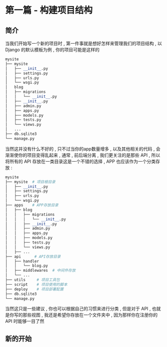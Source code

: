 # 第一篇 - 构建项目结构

## 简介

当我们开始写一个新的项目时 , 第一件事就是想好怎样来管理我们的项目结构 , 以 Django 的默认模板为例 , 你的项目可能是这样的

```python
mysite
├── mysite             
│   ├── __init__.py
│   ├── settings.py    
│   ├── urls.py        
│   └── wsgi.py   
│   blog
│   ├── migrations         
│   │   └── __init__.py     
│   ├── __init__.py        
│   ├── admin.py      
│   ├── apps.py        
│   ├── models.py       
│   ├── tests.py     
│   └── views.py  
│   ...
├── db.sqlite3         
└── manage.py          
```

当然这并没有什么不好的 , 只不过当你的app数量增多 , 以及其他相关的代码 , 会渐渐使你的项目变得乱起来 , 通常 , 前后端分离 , 我们更关注的是那些 API , 所以将所有的 API 存放在一类目录这是一个不错的选择 , APP 也应该作为一个分类存放 : 

```python
mysite
├── mysite  # 项目根目录            
│   ├── __init__.py
│   ├── settings.py    
│   ├── urls.py        
│   └── wsgi.py   
├── apps    # APP存放目录
│   ├── blog
│   │   ├── migrations         
│   │   │   └── __init__.py     
│   │   ├── __init__.py        
│   │   ├── admin.py      
│   │   ├── apps.py        
│   │   ├── models.py       
│   │   ├── tests.py     
│   │   └── views.py  
│   ├── ...        
├── api      # API存放目录
│   ├── handler
│   │   └── blog.py 
│   ├── middlewares  # 中间件存放
│   └── ...
├── utils     # 项目工具包
├── script    # 项目使用的脚本
├── deploy    # 项目部署配置
├── db.sqlite3         
└── manage.py     
```

当然这只是一些建议 , 你也可以根据自己的习惯来进行分类 , 但是对于 API , 也就是你写的那些视图 , 我还是希望你存放在一个文件夹中 , 因为那样你在注册你的 API 时能够一目了然

## 新的开始



